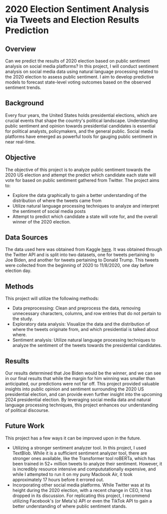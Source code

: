 # 2020 Election Sentiment Analysis via Tweets and Election Results Prediction
## Overview
Can we predict the results of 2020 election based on public sentiment analysis on social media platforms? In this project, I will conduct sentiment analysis on social media data using natural language processing related to the 2020 election to assess public sentiment. I aim to develop predictive models to forecast state-level voting outcomes based on the observed sentiment trends.

## Background
Every four years, the United States holds presidential elections, which are crucial events that shape the country's political landscape. Understanding public sentiment and opinion towards presidential candidates is essential for political analysts, policymakers, and the general public. Social media platforms have emerged as powerful tools for gauging public sentiment in near real-time.

## Objective
The objective of this project is to analyze public sentiment towards the 2020 US election and attempt the predict which candidate each state will vote for based on public sentiment gathered from Twitter. The project aims to:
* Explore the data graphically to gain a better understanding of the distribution of where the tweets came from
* Utilize natural language processing techniques to analyze and interpret the sentiment of social media posts
* Attempt to predict which candidate a state will vote for, and the overall winner of the 2020 election.

## Data Sources
The data used here was obtained from Kaggle [here](https://www.kaggle.com/datasets/manchunhui/us-election-2020-tweets). It was obtained through the Twitter API and is split into two datasets, one for tweets pertaining to Joe Biden, and another for tweets pertaining to Donald Trump. This tweets were collected from the beginning of 2020 to 11/8/2020, one day before election day.

## Methods
This project will utilize the following methods:
* Data preprocessing: Clean and preprocess the data, removing unnecessary characters, columns, and row entries that do not pertain to the study.
* Exploratory data analysis: Visualize the data and the distribution of where the tweets originate from, and which presidential is talked about where.
* Sentiment analysis: Utilize natural language processing techniques to analyze the sentiment of the tweets towards the presidential candidates.

## Results
Our results determined that Joe Biden would be the winner, and we can see in our final results that while the margin for him winning was smaller than anticipated, our predictions were not far off. This project provided valuable insights into public opinion and sentiment surrounding the 2020 US presidential election, and can provide even further insight into the upcoming 2024 presidential election. By leveraging social media data and natural language processing techniques, this project enhances our understanding of political discourse.

## Future Work
This project has a few ways it can be improved upon in the future. 
  * Utilizing a stronger sentiment analyzer tool. In this project, I used TextBlob. While it is a sufficient sentiment analyzer tool, there are stronger ones available, like the Transformer tool roBERTa, which has been trained in 52+ million tweets to analyze their sentiment. However, it is incredibly resource intensive and compututationally expensive, and while I attempted to run it on my puny Macbook Air, it took approximately 17 hours before it errored out.
  * Incorporating other social media platforms. While Twitter was at its height during the 2020 election, with a recent change in CEO, it has dropped in its discussion. For replicating this project, I recommend utilizing Facebook's (or Meta's) API or even the TikTok API to gain a better understanding of where public sentiment stands.
